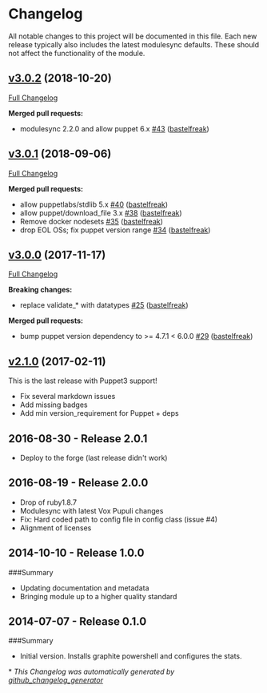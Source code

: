 # Changelog

All notable changes to this project will be documented in this file.
Each new release typically also includes the latest modulesync defaults.
These should not affect the functionality of the module.

## [v3.0.2](https://github.com/voxpupuli/puppet-graphite_powershell/tree/v3.0.2) (2018-10-20)

[Full Changelog](https://github.com/voxpupuli/puppet-graphite_powershell/compare/v3.0.1...v3.0.2)

**Merged pull requests:**

- modulesync 2.2.0 and allow puppet 6.x [\#43](https://github.com/voxpupuli/puppet-graphite_powershell/pull/43) ([bastelfreak](https://github.com/bastelfreak))

## [v3.0.1](https://github.com/voxpupuli/puppet-graphite_powershell/tree/v3.0.1) (2018-09-06)

[Full Changelog](https://github.com/voxpupuli/puppet-graphite_powershell/compare/v3.0.0...v3.0.1)

**Merged pull requests:**

- allow puppetlabs/stdlib 5.x [\#40](https://github.com/voxpupuli/puppet-graphite_powershell/pull/40) ([bastelfreak](https://github.com/bastelfreak))
- allow puppet/download\_file 3.x [\#38](https://github.com/voxpupuli/puppet-graphite_powershell/pull/38) ([bastelfreak](https://github.com/bastelfreak))
- Remove docker nodesets [\#35](https://github.com/voxpupuli/puppet-graphite_powershell/pull/35) ([bastelfreak](https://github.com/bastelfreak))
- drop EOL OSs; fix puppet version range [\#34](https://github.com/voxpupuli/puppet-graphite_powershell/pull/34) ([bastelfreak](https://github.com/bastelfreak))

## [v3.0.0](https://github.com/voxpupuli/puppet-graphite_powershell/tree/v3.0.0) (2017-11-17)

[Full Changelog](https://github.com/voxpupuli/puppet-graphite_powershell/compare/v2.1.0...v3.0.0)

**Breaking changes:**

- replace validate\_\* with datatypes [\#25](https://github.com/voxpupuli/puppet-graphite_powershell/pull/25) ([bastelfreak](https://github.com/bastelfreak))

**Merged pull requests:**

- bump puppet version dependency to \>= 4.7.1 \< 6.0.0 [\#29](https://github.com/voxpupuli/puppet-graphite_powershell/pull/29) ([bastelfreak](https://github.com/bastelfreak))

## [v2.1.0](https://github.com/voxpupuli/puppet-graphite_powershell/tree/v2.1.0) (2017-02-11)

This is the last release with Puppet3 support!
* Fix several markdown issues
* Add missing badges
* Add min version_requirement for Puppet + deps

## 2016-08-30 - Release 2.0.1

* Deploy to the forge (last release didn't work)

## 2016-08-19 - Release 2.0.0

* Drop of ruby1.8.7
* Modulesync with latest Vox Pupuli changes
* Fix: Hard coded path to config file in config class (issue #4)
* Alignment of licenses


## 2014-10-10 - Release 1.0.0

###Summary

* Updating documentation and metadata
* Bringing module up to a higher quality standard


## 2014-07-07 - Release 0.1.0

###Summary

* Initial version. Installs graphite powershell and configures the stats.


\* *This Changelog was automatically generated by [github_changelog_generator](https://github.com/github-changelog-generator/github-changelog-generator)*
